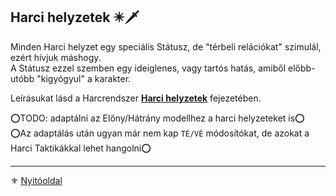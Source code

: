 ## Harci helyzetek ✴️🗡️

Minden Harci helyzet egy speciális Státusz, de "térbeli relációkat" szimulál, ezért hívjuk máshogy.\
A Státusz ezzel szemben egy ideiglenes, vagy tartós hatás, amiből előbb-utóbb "kigyógyul" a karakter.

Leírásukat lásd a Harcrendszer **[Harci helyzetek](065_01_harci_helyzetek.md)** fejezetében.

⭕TODO: adaptálni az Előny/Hátrány modellhez a harci helyzeteket is⭕
⭕Az adaptálás után ugyan már nem kap `TÉ/VÉ` módosítókat, de azokat a Harci Taktikákkal lehet hangolni⭕

---

⚜️ [Nyitóoldal](start.md#8-hat%C3%A1sok-%C3%A9s-st%C3%A1tuszok)
